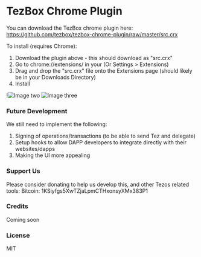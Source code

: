 # TezBox Chrome Plugin
You can download the TezBox chrome plugin here: https://github.com/tezbox/tezbox-chrome-plugin/raw/master/src.crx

To install (requires Chrome):
1) Download the plugin above - this should download as "src.crx"
2) Go to chrome://extensions/ in your  (Or Settings > Extensions)
3) Drag and drop the "src.crx" file onto the Extensions page (should likely be in your Downloads Directory)
4) Install

!![Image two](https://tezbox.github.io/img/cp-2.jpg) ![Image three](https://tezbox.github.io/img/cp-3.jpg)

### Future Development
We still need to implement the following:
1) Signing of operations/transactions (to be able to send Tez and delegate)
2) Setup hooks to allow DAPP developers to integrate directly with their websites/dapps
3) Making the UI more appealing

### Support Us
Please consider donating to help us develop this, and other Tezos related tools: Bitcoin: 1KSiyfgs5XwTZjaLpmCTHxonsyXMx383P1

### Credits
Coming soon

### License
MIT
